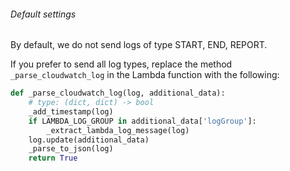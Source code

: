###### Default settings

By default, we do not send logs of type START, END, REPORT.

If you prefer to send all log types, replace the method `_parse_cloudwatch_log` in the Lambda function with the following:

```py
def _parse_cloudwatch_log(log, additional_data):
    # type: (dict, dict) -> bool
    _add_timestamp(log)
    if LAMBDA_LOG_GROUP in additional_data['logGroup']:
        _extract_lambda_log_message(log)
    log.update(additional_data)
    _parse_to_json(log)
    return True
```
